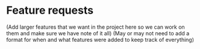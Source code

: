 # Feature requests

(Add larger features that we want in the project here so we can work on them and make sure we have note of it all)
(May or may not need to add a format for when and what features were added to keep track of everything)